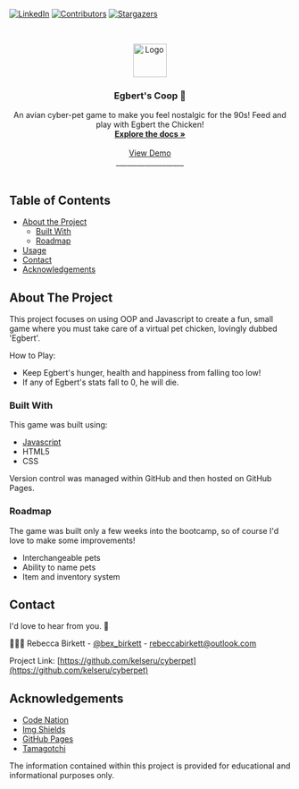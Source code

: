 [![LinkedIn][linkedin-shield]][linkedin-url]
[![Contributors][contributors-shield]][contributors-url]
[![Stargazers][stars-shield]][stars-url]


<!-- PROJECT LOGO -->
<br />
<p align="center">
  <a href="https://github.com/kelseru/cyberpet">
    <img src="https://img.icons8.com/cute-clipart/96/000000/origami.png" alt="Logo" width="60" height="60">
  </a>

  <h3 align="center">Egbert's Coop 🐔</h3>

  <p align="center">
    An avian cyber-pet game to make you feel nostalgic for the 90s! Feed and play with Egbert the Chicken!
    <br />
    <a href="https://github.com/kelseru/cyberpet"><strong>Explore the docs »</strong></a>
    <br />
    <br />
    <a href="https://kelseru.github.io/cyberpet/">View Demo</a><br />
    ___________________<br /><br />
  </p>
</p>



<!-- TABLE OF CONTENTS -->
## Table of Contents

* [About the Project](#about-the-project)
  * [Built With](#built-with)
  * [Roadmap](#roadmap)
* [Usage](#usage)
* [Contact](#contact)
* [Acknowledgements](#acknowledgements)



<!-- ABOUT THE PROJECT -->
## About The Project

This project focuses on using OOP and Javascript to create a fun, small game where you must take care of a virtual pet chicken, lovingly dubbed 'Egbert'. 

How to Play:
* Keep Egbert's hunger, health and happiness from falling too low!
* If any of Egbert's stats fall to 0, he will die.


### Built With
This game was built using:

* [Javascript](https://www.javascript.com)
* HTML5
* CSS

Version control was managed within GitHub and then hosted on GitHub Pages.

### Roadmap
The game was built only a few weeks into the bootcamp, so of course I'd love to make some improvements!
* Interchangeable pets
* Ability to name pets
* Item and inventory system

<!-- USAGE EXAMPLES -->

  

<!-- CONTACT -->
## Contact
I'd love to hear from you. 💌

👩🏻‍💻 Rebecca Birkett - [@bex_birkett](https://twitter.com/bex_birkett) - rebeccabirkett@outlook.com

Project Link: [https://github.com/kelseru/cyberpet](https://github.com/kelseru/cyberpet)



<!-- ACKNOWLEDGEMENTS -->
## Acknowledgements
* [Code Nation](https://wearecodenation.com)
* [Img Shields](https://shields.io)
* [GitHub Pages](https://pages.github.com)
* [Tamagotchi](https://www.bandai.com/brands/tamagotchi/)




The information contained within this project is provided for educational and informational purposes only.



<!-- MARKDOWN LINKS -->
<!-- https://www.markdownguide.org/basic-syntax/#reference-style-links -->
[contributors-shield]: https://img.shields.io/github/contributors/kelseru/cyberpet.svg?style=flat-square
[contributors-url]: https://github.com/kelseru/cyberpet/graphs/contributors
[stars-shield]: https://img.shields.io/github/stars/kelseru/cyberpet.svg?style=flat-square
[stars-url]: https://github.com/kelseru/cyberpet/stargazers
[linkedin-shield]: https://img.shields.io/badge/-LinkedIn-black.svg?style=flat-square&logo=linkedin&colorB=555
[linkedin-url]: https://linkedin.com/in/bex-birkett
